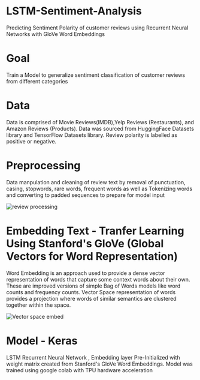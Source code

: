 # LSTM-Sentiment-Analysis
Predicting Sentiment Polarity of customer reviews using Recurrent Neural Networks with GloVe Word Embeddings 

# Goal
Train a Model to generalize sentiment classification of customer reviews from different categories

# Data
Data is comprised of Movie Reviews(IMDB),Yelp Reviews (Restaurants), and Amazon Reviews (Products). Data was sourced from HuggingFace Datasets library and TensorFlow Datasets library. Review polarity is labelled as positive or negative.

# Preprocessing
Data manpulation and cleaning of review text by removal of punctuation, casing, stopwords, rare words, frequent words as well as Tokenizing words and converting to padded sequences to prepare for model input

![review processing](https://www.researchgate.net/profile/Norah-Alghamdi-4/publication/334185442/figure/fig3/AS:776401590439936@1562119972322/Tokenization-for-Amazon-website-unbalanced-dataset-of-mobile-phone-reviews.ppm)

# Embedding Text - Tranfer Learning Using Stanford's GloVe (Global Vectors for Word Representation)
Word Embedding is an approach used to provide a dense vector representation of words that capture some context words about their own. These are improved versions of simple Bag of Words models like word counts and frequency counts. Vector Space representation of words provides a projection where words of similar semantics are clustered together within the space.

![Vector space embed](https://d1m75rqqgidzqn.cloudfront.net/wp-data/2020/07/03000751/we1.png)
# Model - Keras 
LSTM Recurrent Neural Network , Embedding layer Pre-Initialized with weight matrix created from Stanford's GloVe Word Embeddings. Model was trained using google colab with TPU hardware acceleration

